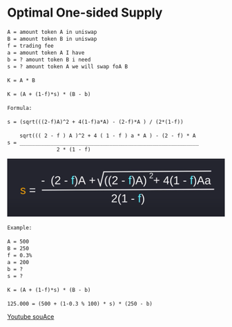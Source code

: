 # Optimal One-sided Supply

    A = amount token A in uniswap
    B = amount token B in uniswap
    f = trading fee
    a = amount token A I have
    b = ? amount token B i need
    s = ? amount token A we will swap foA B

    K = A * B

    K = (A + (1-f)*s) * (B - b)

    Formula:

    s = (sqrt(((2-f)A)^2 + 4(1-f)a*A) - (2-f)*A ) / (2*(1-f))

        sqrt((( 2 - f ) A )^2 + 4 ( 1 - f ) a * A ) - (2 - f) * A
    s = __________________________________________________________
                    2 * (1 - f)

![](./Images/s_formula_optimal_price.png)

    Example:

    A = 500
    B = 250
    f = 0.3%
    a = 200
    b = ?
    s = ?

    K = (A + (1-f)*s) * (B - b)

    125.000 = (500 + (1-0.3 % 100) * s) * (250 - b)

[Youtube souAce](https://www.youtube.com/watch?v=1ivHqueaTVo)

